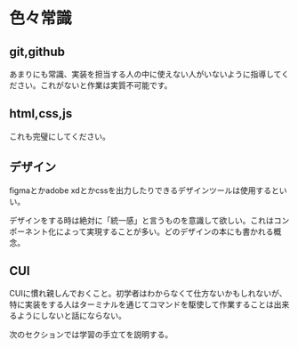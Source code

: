 # 色々常識
## git,github
あまりにも常識、実装を担当する人の中に使えない人がいないように指導してください。これがないと作業は実質不可能です。

## html,css,js
これも完璧にしてください。

## デザイン
figmaとかadobe xdとかcssを出力したりできるデザインツールは使用するといい。

デザインをする時は絶対に「統一感」と言うものを意識して欲しい。これはコンポーネント化によって実現することが多い。どのデザインの本にも書かれる概念。

## CUI
CUIに慣れ親しんでおくこと。初学者はわからなくて仕方ないかもしれないが、特に実装をする人はターミナルを通じてコマンドを駆使して作業することは出来るようにしないと話にならない。

次のセクションでは学習の手立てを説明する。
